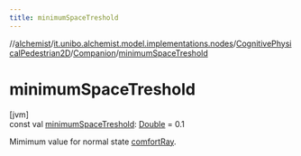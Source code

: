 ```yaml
---
title: minimumSpaceTreshold
---
```

//[alchemist](../../../../index.html)/[it.unibo.alchemist.model.implementations.nodes](../../index.html)/[CognitivePhysicalPedestrian2D](../index.html)/[Companion](index.html)/[minimumSpaceTreshold](minimum-space-treshold.html)



# minimumSpaceTreshold



[jvm]\
const val [minimumSpaceTreshold](minimum-space-treshold.html): [Double](https://kotlinlang.org/api/latest/jvm/stdlib/kotlin/-double/index.html) = 0.1



Mimimum value for normal state [comfortRay](../comfort-ray.html).




